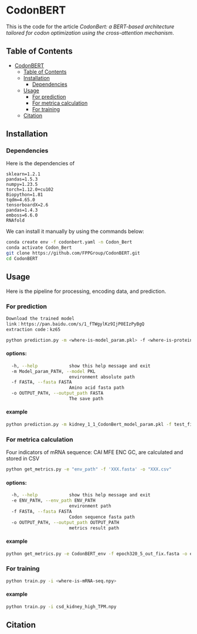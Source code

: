 # CodonBERT

This is the code for the article _CodonBert: a BERT-based architecture tailored for codon optimization using the cross-attention mechanism_.


## Table of Contents

- [CodonBERT](#codonbert)
  - [Table of Contents](#table-of-contents)
  - [Installation](#installation)
    - [Dependencies](#dependencies)
  - [Usage](#usage)
    - [For prediction](#for-prediction)
    - [For metrica calculation](#for-metrica-calculation)
    - [For training](#for-training)
  - [Citation](#citation)


## Installation

### Dependencies

Here is the dependencies of 
```
sklearn=1.2.1
pandas=1.5.3
numpy=1.23.5
torch=1.12.0+cu102
Biopython=1.81
tqdm=4.65.0
tensorboardX=2.6
pandas=1.4.3
emboss=6.6.0
RNAfold
```

We can install it manually by using the commands below:
```bash
conda create env -f codonbert.yaml -n Codon_Bert
conda activate Codon_Bert
git clone https://github.com/FPPGroup/CodonBERT.git
cd CodonBERT
```

## Usage
Here is the pipeline for processing, encoding data, and prediction.


### For prediction
```bash
Download the trained model
link：https://pan.baidu.com/s/1_fTWgylKz9IjP0EIzPyBgQ 
extraction code：kz65
```
```bash
python prediction.py -m <where-is-model_param.pkl> -f <where-is-protein.fasta> -o <target-dir-to-out.fasta>
```
#### options:

```bash
  -h, --help            show this help message and exit
  -m Model_param_PATH, --model PKL
                        environment absolute path
  -f FASTA, --fasta FASTA
                        Amino acid fasta path
  -o OUTPUT_PATH, --output_path FASTA
                        The save path
```
#### example
```bash
python prediction.py -m kidney_1_1_CodonBert_model_param.pkl -f test_five.fasta -o result_data/test_five_result.fasta
```
### For metrica calculation
Four indicators of mRNA sequence: CAI MFE ENC GC, are calculated and stored in CSV
```bash
python get_metrics.py -e "env_path" -f 'XXX.fasta' -o "XXX.csv"
```
#### options:

```bash
  -h, --help            show this help message and exit
  -e ENV_PATH, --env_path ENV_PATH
                        environment path
  -f FASTA, --fasta FASTA
                        Codon sequence fasta path
  -o OUTPUT_PATH, --output_path OUTPUT_PATH
                        metrics result path
```

#### example
```bash
python get_metrics.py -e CodonBERT_env -f epoch320_5_out_fix.fasta -o epoch320_5_out_fix_result.csv
```

### For training
```bash
python train.py -i <where-is-mRNA-seq.npy> 
```
#### example
```bash
python train.py -i csd_kidney_high_TPM.npy
```


## Citation


                        


